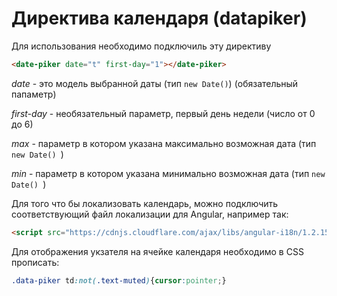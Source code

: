 # Директива календаря (datapiker)

Для использования необходимо подключиль эту директиву

```html
<date-piker date="t" first-day="1"></date-piker>
```

*date* - это модель выбранной даты (тип ```new Date()```) (обязательный папаметр)

*first-day* - необязательный параметр, первый день недели (число от 0 до 6)

*max* - параметр в котором указана максимально возможная дата (тип ```new Date() ```)

*min* - параметр в котором указана минимально возможная дата (тип ```new Date() ```)

Для того что бы локализовать календарь, можно подключить соответствующий файл локализации для Angular, например так:

```html
<script src="https://cdnjs.cloudflare.com/ajax/libs/angular-i18n/1.2.15/angular-locale_ru-ru.js"></script>
```

Для отображения укзателя на ячейке календаря необходимо в CSS прописать:

```css
.data-piker td:not(.text-muted){cursor:pointer;}
```



